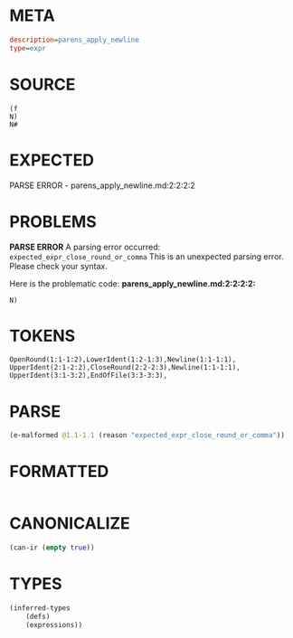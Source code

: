 # META
~~~ini
description=parens_apply_newline
type=expr
~~~
# SOURCE
~~~roc
(f
N)
N#
~~~
# EXPECTED
PARSE ERROR - parens_apply_newline.md:2:2:2:2
# PROBLEMS
**PARSE ERROR**
A parsing error occurred: `expected_expr_close_round_or_comma`
This is an unexpected parsing error. Please check your syntax.

Here is the problematic code:
**parens_apply_newline.md:2:2:2:2:**
```roc
N)
```
 


# TOKENS
~~~zig
OpenRound(1:1-1:2),LowerIdent(1:2-1:3),Newline(1:1-1:1),
UpperIdent(2:1-2:2),CloseRound(2:2-2:3),Newline(1:1-1:1),
UpperIdent(3:1-3:2),EndOfFile(3:3-3:3),
~~~
# PARSE
~~~clojure
(e-malformed @1.1-1.1 (reason "expected_expr_close_round_or_comma"))
~~~
# FORMATTED
~~~roc

~~~
# CANONICALIZE
~~~clojure
(can-ir (empty true))
~~~
# TYPES
~~~clojure
(inferred-types
	(defs)
	(expressions))
~~~
